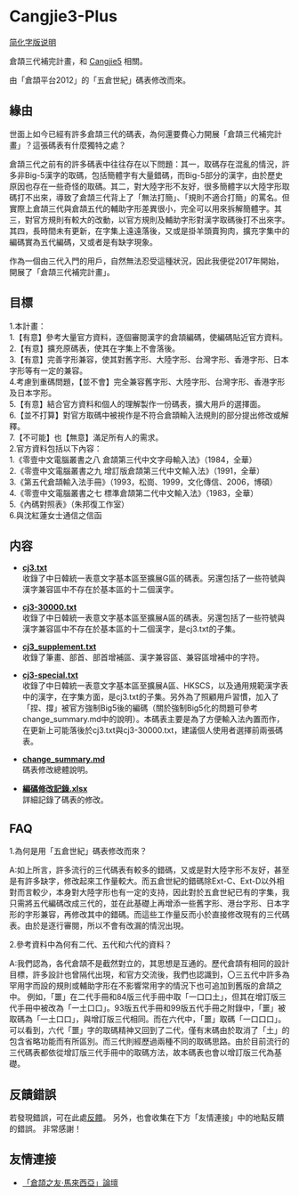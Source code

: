 # Cangjie3-Plus

[简化字版说明](https://github.com/Arthurmcarthur/Cangjie3-Plus/blob/master/README-hans.md)

倉頡三代補完計畫，和 [Cangjie5](https://github.com/Jackchows/Cangjie5) 相關。

由「倉頡平台2012」的「五倉世紀」碼表修改而來。

## 緣由

世面上如今已經有許多倉頡三代的碼表，為何還要費心力開展「倉頡三代補完計畫」？這張碼表有什麼獨特之處？

倉頡三代之前有的許多碼表中往往存在以下問題：其一，取碼存在混亂的情況，許多非Big-5漢字的取碼，包括簡體字有大量錯碼，而Big-5部分的漢字，由於歷史原因也存在一些奇怪的取碼。其二，對大陸字形不友好，很多簡體字以大陸字形取碼打不出來，導致了倉頡三代背上了「無法打簡」、「規則不適合打簡」的罵名。但實際上倉頡三代與倉頡五代的輔助字形差異很小，完全可以用來拆解簡體字。其三，對官方規則有較大的改動，以官方規則及輔助字形對漢字取碼後打不出來字。其四，長時間未有更新，在字集上遠遠落後，又或是掛羊頭賣狗肉，擴充字集中的編碼實為五代編碼，又或者是有缺字現象。

作為一個由三代入門的用戶，自然無法忍受這種狀況，因此我便從2017年開始，開展了「倉頡三代補完計畫」。

## 目標

1.本計畫：<br />
	1.【有意】參考大量官方資料，逐個審閱漢字的倉頡編碼，使編碼貼近官方資料。<br />
	2.【有意】擴充原碼表，使其在字集上不會落後。<br />
	3.【有意】完善字形兼容，使其對舊字形、大陸字形、台灣字形、香港字形、日本字形等有一定的兼容。<br />
	4.考慮到重碼問題，【並不會】完全兼容舊字形、大陸字形、台灣字形、香港字形及日本字形。<br />
	5.【有意】結合官方資料和個人的理解製作一份碼表，擴大用戶的選擇面。<br />
	6.【並不打算】對官方取碼中被視作是不符合倉頡輸入法規則的部分提出修改或解釋。<br />
	7.【不可能】也【無意】滿足所有人的需求。<br />
2.官方資料包括以下內容：<br />
	1.《零壹中文電腦叢書之八 倉頡第三代中文字母輸入法》（1984，全華）<br />
	2.《零壹中文電腦叢書之九 增訂版倉頡第三代中文輸入法》（1991，全華）<br />
	3.《第五代倉頡輸入法手冊》（1993，松崗、1999，文化傳信、2006，博碩）<br />
	4.《零壹中文電腦叢書之七 標準倉頡第二代中文輸入法》（1983，全華）<br />
	5.《內碼對照表》（朱邦復工作室）<br />
	6.與沈紅蓮女士通信之信函<br />

## 内容

- **[cj3.txt](https://github.com/Arthurmcarthur/Cangjie3-Plus/blob/master/cj3.txt)**<br />
收錄了中日韓統一表意文字基本區至擴展G區的碼表。另還包括了一些符號與漢字兼容區中不存在於基本區的十二個漢字。

- **[cj3-30000.txt](https://github.com/Arthurmcarthur/Cangjie3-Plus/blob/master/cj3-30000.txt)**<br />
收錄了中日韓統一表意文字基本區至擴展A區的碼表。另還包括了一些符號與漢字兼容區中不存在於基本區的十二個漢字，是cj3.txt的子集。

- **[cj3_supplement.txt](https://github.com/Arthurmcarthur/Cangjie3-Plus/blob/master/cj3_supplement.txt)**<br />
收錄了筆畫、部首、部首增補區、漢字兼容區、兼容區增補中的字符。

- **[cj3-special.txt](https://github.com/Arthurmcarthur/Cangjie3-Plus/blob/master/cj3-30000.txt)**<br />
收錄了中日韓統一表意文字基本區至擴展A區、HKSCS，以及通用規範漢字表中的漢字，在字集方面，是cj3.txt的子集。另外為了照顧用戶習慣，加入了「捏、撐」被官方強制Big5後的編碼（關於強制Big5化的問題可參考change_summary.md中的說明）。本碼表主要是為了方便輸入法內置而作，在更新上可能落後於cj3.txt與cj3-30000.txt，建議個人使用者選擇前兩張碼表。

- **[change_summary.md](https://github.com/Arthurmcarthur/Cangjie3-Plus/blob/master/change_summary.md)**<br />
碼表修改總體說明。

- **[編碼修改記錄.xlsx](https://github.com/Arthurmcarthur/Cangjie3-Plus/blob/master/編碼修改記錄.xlsx)**<br />
詳細記錄了碼表的修改。

## FAQ
1.為何是用「五倉世紀」碼表修改而來？

A:如上所言，許多流行的三代碼表有較多的錯碼，又或是對大陸字形不友好，甚至是有許多缺字，修改起來工作量較大。而五倉世紀的錯碼除Ext-C、Ext-D以外相對而言較少，本身對大陸字形也有一定的支持，因此對於五倉世紀已有的字集，我只需將五代編碼改成三代的，並在此基礎上再增添一些舊字形、港台字形、日本字形的字形兼容，再修改其中的錯碼。而這些工作量反而小於直接修改現有的三代碼表。由於是逐行審閱，所以不會有改漏的情況出現。

2.參考資料中為何有二代、五代和六代的資料？

A:我們認為，各代倉頡不是截然對立的，其思想是互通的。歷代倉頡有相同的設計目標，許多設計也曾隔代出現，和官方交流後，我們也認識到，〇三五代中許多為罕用字而設的規則或輔助字形在不影響常用字的情況下也可追加到舊版的倉頡之中。
例如，「噩」在二代手冊和84版三代手冊中取「一口口土」，但其在增訂版三代手冊中被改為「一土口口」。93版五代手冊和99版五代手冊之附錄中，「噩」被取碼為「一土口口」，與增訂版三代相同。而在六代中，「噩」取碼「一口口口」。可以看到，六代「噩」字的取碼精神又回到了二代，僅有末碼由於取消了「土」的包含省略功能而有所區別。而三代則經歷過兩種不同的取碼思路。由於目前流行的三代碼表都依從增訂版三代手冊中的取碼方法，故本碼表也會以增訂版三代為基礎。

## 反饋錯誤

若發現錯誤，可在此處[反饋](https://github.com/Arthurmcarthur/Cangjie3-Plus/issues/new)。
另外，也會收集在下方「友情連接」中的地點反饋的錯誤。
非常感謝！

## 友情連接
- [「倉頡之友·馬來西亞」論壇](http://www.chinesecj.com/forum/forum.php)
